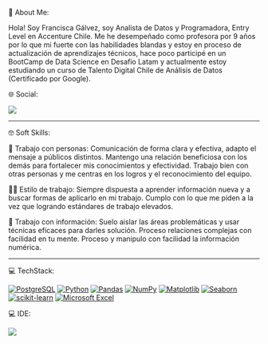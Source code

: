 👋 About Me:

Hola! Soy Francisca Gálvez, soy Analista de Datos y Programadora, Entry Level en Accenture Chile. Me he desempeñado como profesora por 9 años por lo que mi fuerte con las habilidades blandas y estoy en proceso de actualización de aprendizajes técnicos, hace poco participé en un BootCamp de Data Science en Desafio Latam y actualmente estoy estudiando un curso de Talento Digital Chile de Análisis de Datos (Certificado por Google).

🌐 Social:

<a title="LinkedIn" href="https://www.linkedin.com/in/danielherreramz/"><img src="https://img.shields.io/badge/LinkedIn-0077B5?style=for-the-badge&logo=linkedin&logoColor=white"/></a>
***
🤓 Soft Skills: 

🤝 Trabajo con personas:
Comunicación de forma clara y efectiva, adapto el mensaje a públicos distintos. Mantengo una relación beneficiosa con los demás para fortalecer mis conocimientos y efectividad. Trabajo bien con otras personas y me centras en los logros y el reconocimiento del equipo.

👩‍💻 Estilo de trabajo:
Siempre dispuesta a aprender información nueva y a buscar formas de aplicarlo en mi trabajo. Cumplo con lo que me piden a la vez que logrando estándares de trabajo elevados.

📰 Trabajo con información:
Suelo aislar las áreas problemáticas y usar técnicas eficaces para darles solución. Proceso relaciones complejas con facilidad en tu mente. Proceso y manipulo con facilidad la información numérica.
***

💻 TechStack:

[![PostgreSQL](https://img.shields.io/badge/PostgreSQL-336791?style=for-the-badge&logo=postgresql&logoColor=white)](https://www.postgresql.org/)
[![Python](https://img.shields.io/badge/Python-3776AB?style=for-the-badge&logo=python&logoColor=white)](https://www.python.org/)
[![Pandas](https://img.shields.io/badge/Pandas-150458?style=for-the-badge&logo=pandas&logoColor=white)](https://pandas.pydata.org/)
[![NumPy](https://img.shields.io/badge/NumPy-013243?style=for-the-badge&logo=numpy&logoColor=white)](https://numpy.org/)
[![Matplotlib](https://img.shields.io/badge/Matplotlib-007ACC?style=for-the-badge&logo=matplotlib&logoColor=white)](https://matplotlib.org/)
[![Seaborn](https://img.shields.io/badge/Seaborn-388E3C?style=for-the-badge&logo=seaborn&logoColor=white)](https://seaborn.pydata.org/)
[![scikit-learn](https://img.shields.io/badge/scikit_learn-F7931E?style=for-the-badge&logo=scikit-learn&logoColor=white)](https://scikit-learn.org/)
[![Microsoft Excel](https://img.shields.io/badge/Microsoft_Excel-217346?style=for-the-badge&logo=microsoft-excel&logoColor=white)](https://www.microsoft.com/en-us/microsoft-365/excel)


💻 IDE: 

<img src="https://img.shields.io/badge/Visual_Studio_Code-0078D4?style=for-the-badge&logo=visual%20studio%20code&logoColor=white"/>
